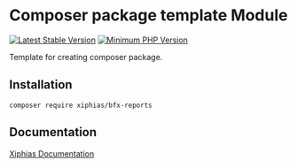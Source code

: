# Composer package template Module
[![Latest Stable Version](https://camo.githubusercontent.com/b70741b165048c926e42be50cdf1717ee1060dfe84e56d29936ea775d3efd7af/68747470733a2f2f706f7365722e707567782e6f72672f737072796b65722f70726f70656c2d6f726d2f762f737461626c652e737667)](https://packagist.org/packages/spryker/silex)
[![Minimum PHP Version](https://img.shields.io/badge/php-%3E%3D%208.1-8892BF.svg)](https://php.net/)

Template for creating composer package.

## Installation

```
composer require xiphias/bfx-reports
```

## Documentation

[Xiphias Documentation](https://xiphias.atlassian.net/wiki/spaces/SPRYK/pages/1565687809/BladeFx+Reports+Documentation)
